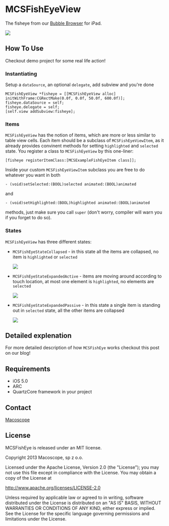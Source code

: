 MCSFishEyeView
==========

The fisheye from our [Bubble Browser](http://bubblebrowserapp.com) for iPad.

[![](https://raw.github.com/macoscope/MCSFisheye/master/Screens/fishEye.gif)](https://raw.github.com/macoscope/MCSFisheye/master/Screens/fishEye.gif)


## How To Use

Checkout demo project for some real life action!

### Instantiating

Setup a `dataSource`, an optional `delegate`, add subview and you're done

```
MCSFishEyeView *fisheye = [[MCSFishEyeView alloc] initWithFrame:CGRectMake(0.0f, 0.0f, 50.0f, 600.0f)];  
fisheye.dataSource = self;
fisheye.delegate = self;
[self.view addSubview:fisheye];
```

### Items

`MCSFishEyeView` has the notion of items, which are more or less similar to table view cells. Each item should be a subclass of `MCSFishEyeViewItem`, as it already provides convinent methods for setting `highlighted` and `selected` state. You register a class to `MCSFishEyeView` by this one-liner:

```
[fisheye registerItemClass:[MCSExampleFishEyeItem class]];
```
Inside your custom `MCSFishEyeViewItem` subclass you are free to do whatever you want in both
 
 `- (void)setSelected:(BOOL)selected animated:(BOOL)animated` 
 
and

`- (void)setHighlighted:(BOOL)highlighted animated:(BOOL)animated`

methods, just make sure you call `super` (don't worry, compiler will warn you if you forget to do so).

### States

`MCSFishEyeView` has three different states:



- `MCSFishEyeStateCollapsed` - in this state all the items are collapsed, no item is `highlighted` or `selected`

	 [![](https://raw.github.com/macoscope/MCSFisheye/master/Screens/collapsed.png)](https://raw.github.com/macoscope/MCSFisheye/master/Screens/collapsed.png)

- `MCSFishEyeStateExpandedActive` - items are moving around according to touch location, at most one element is `highlighted`, no elements are `selected`

	 [![](https://raw.github.com/macoscope/MCSFisheye/master/Screens/highlighted.png)](https://raw.github.com/macoscope/MCSFisheye/master/Screens/highlighted.png)
 
- `MCSFishEyeStateExpandedPassive` - in this state a single item is standing out in `selected` state, all the other items are collapsed

 	[![](https://raw.github.com/macoscope/MCSFisheye/master/Screens/selected.png)](https://raw.github.com/macoscope/MCSFisheye/master/Screens/selected.png)


## Detailed explenation

For more detailed description of how `MCSFishEye` works checkout this post on our blog!


## Requirements

- iOS 5.0
- ARC
- QuartzCore framework in your project


## Contact

[Macoscope](http://macoscope.com)

## License

MCSFishEye is released under an MIT license.

Copyright 2013 Macoscope, sp z o.o.

Licensed under the Apache License, Version 2.0 (the "License"); you may not use
this file except in compliance with the License. You may obtain a copy of the
License at

  http://www.apache.org/licenses/LICENSE-2.0

Unless required by applicable law or agreed to in writing, software distributed
under the License is distributed on an "AS IS" BASIS, WITHOUT WARRANTIES OR
CONDITIONS OF ANY KIND, either express or implied. See the License for the
specific language governing permissions and limitations under the License.

